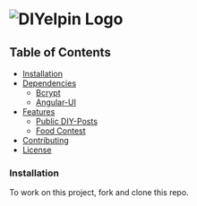 ![DIYelpin Logo](http://s11.postimg.org/5ltzi8csj/DIY.png)
======================

## Table of Contents

- [Installation](#installation)
- [Dependencies](#dependencies)
  - [Bcrypt](#bcrypt)
  - [Angular-UI](#angualr-ui)
- [Features](#features)
  - [Public DIY-Posts](#diy-posts)
  - [Food Contest](#food-contest)
- [Contributing](#contributing)
- [License](#license)


### Installation
To work on this project, fork and clone this repo.
